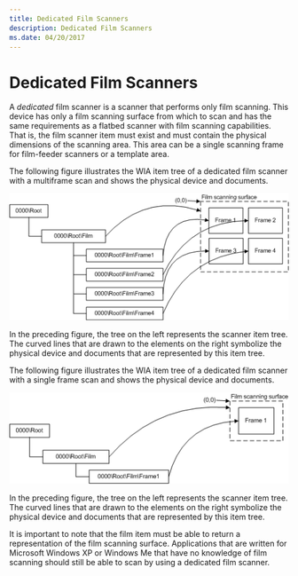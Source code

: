 ```yaml
---
title: Dedicated Film Scanners
description: Dedicated Film Scanners
ms.date: 04/20/2017
---
```


# Dedicated Film Scanners





A *dedicated* film scanner is a scanner that performs only film scanning. This device has only a film scanning surface from which to scan and has the same requirements as a flatbed scanner with film scanning capabilities. That is, the film scanner item must exist and must contain the physical dimensions of the scanning area. This area can be a single scanning frame for film-feeder scanners or a template area.

The following figure illustrates the WIA item tree of a dedicated film scanner with a multiframe scan and shows the physical device and documents.

![diagram illustrating the item tree of a dedicated film scanner with multiframe scanning.](images/art-scanner-film.png)

In the preceding figure, the tree on the left represents the scanner item tree. The curved lines that are drawn to the elements on the right symbolize the physical device and documents that are represented by this item tree.

The following figure illustrates the WIA item tree of a dedicated film scanner with a single frame scan and shows the physical device and documents.

![diagram illustrating the item tree of a dedicated film scanner with single-frame scanning.](images/art-scanner-film2.png)

In the preceding figure, the tree on the left represents the scanner item tree. The curved lines that are drawn to the elements on the right symbolize the physical device and documents that are represented by this item tree.

It is important to note that the film item must be able to return a representation of the film scanning surface. Applications that are written for Microsoft Windows XP or Windows Me that have no knowledge of film scanning should still be able to scan by using a dedicated film scanner.

 

 




